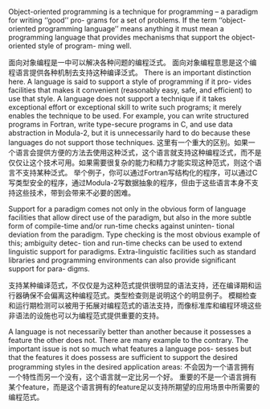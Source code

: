 Object-oriented programming is a technique for programming – a paradigm for writing ‘‘good’’ pro-
grams for a set of problems. If the term ‘‘object-oriented programming language’’ means anything it must
mean a programming language that provides mechanisms that support the object-oriented style of program-
ming well.

面向对象编程是一中可以解决各种问题的编程泛式。
面向对象编程意思是这个编程语言提供各种机制去支持这种编译泛式。
There is an important distinction here. A language is said to support a style of programming if it pro-
vides facilities that makes it convenient (reasonably easy, safe, and efficient) to use that style. A language
does not support a technique if it takes exceptional effort or exceptional skill to write such programs; it
merely enables the technique to be used. For example, you can write structured programs in Fortran, write
type-secure programs in C, and use data abstraction in Modula-2, but it is unnecessarily hard to do because
these languages do not support those techniques.
这里有一个重大的区别。如果一个语言会提供方便的方法去使用这种泛式，这个语言就支持这种编程泛式，而不是仅仅让这个技术可用。如果需要很复杂的能力和精力才能实现这种范式，则这个语言不支持某种泛式。
举个例子，你可以通过Fortran写结构化的程序，可以通过C写类型安全的程序，通过Modula-2写数据抽象的程序，但由于这些语言本身不支持这些技术，带到会带来不必要的困难。


Support for a paradigm comes not only in the obvious form of language facilities that allow direct use
of the paradigm, but also in the more subtle form of compile-time and/or run-time checks against uninten-
tional deviation from the paradigm. Type checking is the most obvious example of this; ambiguity detec-
tion and run-time checks can be used to extend linguistic support for paradigms. Extra-linguistic facilities
such as standard libraries and programming environments can also provide significant support for para-
digms.

支持某种编译范式，不仅仅是为这种范式提供很明显的语法支持，还在编译期和运行器确保不会偏离这种编程范式。类型检查则是说明这个的明显例子。
模糊检查和运行期检测可以被用于拓展对编程范式的语法支持，而像标准库和编程环境这些非语法的设施也可以为编程范式提供重要的支持。

A language is not necessarily better than another because it possesses a feature the other does not.
There are many example to the contrary. The important issue is not so much what features a language pos-
sesses but that the features it does possess are sufficient to support the desired programming styles in the
desired application areas:
不会因为一个语言拥有一个特性而另一个没有，这个语言就一定比另一个好。
重要的不是一个语言拥有某个feature，而是这个语言拥有的feature足以支持所期望的应用场景中所需要的编程范式。
